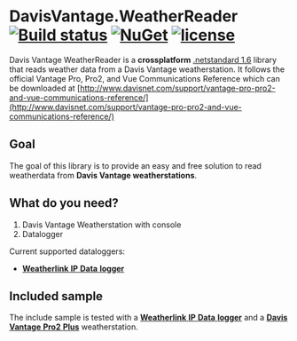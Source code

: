 
# DavisVantage.WeatherReader [![Build status](https://ci.appveyor.com/api/projects/status/2w2e1oa30glhatvc/branch/master?svg=true)](https://ci.appveyor.com/project/mkeymolen/davisvantage-weatherreader/branch/master) [![NuGet](https://img.shields.io/nuget/vpre/DavisVantage.WeatherReader.svg)](https://www.nuget.org/packages/DavisVantage.WeatherReader/) [![license](https://img.shields.io/github/license/mkeymolen/DavisVantage.WeatherReader.svg)](https://github.com/mkeymolen/DavisVantage.WeatherReader/blob/master/LICENSE)
Davis Vantage WeatherReader is a **crossplatform** [.netstandard 1.6](https://docs.microsoft.com/en-us/dotnet/articles/standard/library) library that reads weather data from a Davis Vantage weatherstation. It follows the official Vantage Pro, Pro2, and Vue Communications Reference which can be downloaded at [http://www.davisnet.com/support/vantage-pro-pro2-and-vue-communications-reference/](http://www.davisnet.com/support/vantage-pro-pro2-and-vue-communications-reference/)

## Goal
The goal of this library is to provide an easy and free solution to read weatherdata from **Davis Vantage weatherstations**.

## What do you need?
1. Davis Vantage Weatherstation with console
2. Datalogger

Current supported dataloggers:

-  [**Weatherlink** **IP** **Data** **logger**](http://www.davisnet.com/product/weatherlinkip-for-vantage-stations/)

## Included sample
The include sample is tested with a [**Weatherlink** **IP** **Data** **logger**](http://www.davisnet.com/product/weatherlinkip-for-vantage-stations/) and a [**Davis** **Vantage** **Pro2** **Plus**](http://www.davisnet.com/solution/vantage-pro2-plus/) weatherstation. 